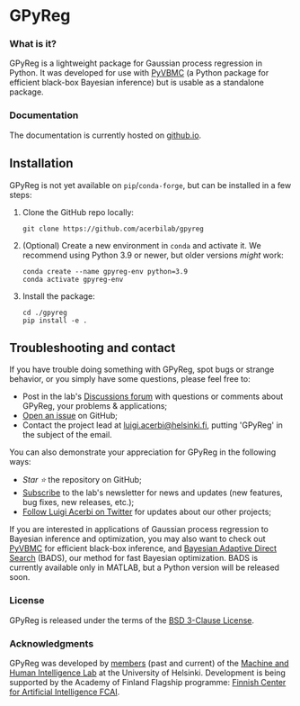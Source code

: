 # GPyReg
### What is it?
GPyReg is a lightweight package for Gaussian process regression in Python. It was developed for use with [PyVBMC](https://github.com/acerbilab/pyvbmc) (a Python package for efficient black-box Bayesian inference) but is usable as a standalone package.

### Documentation
The documentation is currently hosted on [github.io](https://acerbilab.github.io/gpyreg/).

## Installation
GPyReg is not yet available on `pip`/`conda-forge`, but can be installed in a few steps:

1. Clone the GitHub repo locally:
   ```console
   git clone https://github.com/acerbilab/gpyreg
   ```
2. (Optional) Create a new environment in `conda` and activate it. We recommend using Python 3.9 or newer, but older versions *might* work:
   ```console
   conda create --name gpyreg-env python=3.9
   conda activate gpyreg-env
   ```
3. Install the package:
   ```console
   cd ./gpyreg
   pip install -e .
   ```

## Troubleshooting and contact

If you have trouble doing something with GPyReg, spot bugs or strange behavior, or you simply have some questions, please feel free to:
- Post in the lab's [Discussions forum](https://github.com/orgs/acerbilab/discussions) with questions or comments about GPyReg, your problems & applications;
- [Open an issue](https://github.com/acerbilab/gpyreg/issues/new) on GitHub;
- Contact the project lead at <luigi.acerbi@helsinki.fi>, putting 'GPyReg' in the subject of the email.

You can also demonstrate your appreciation for GPyReg in the following ways:

- *Star :star:* the repository on GitHub;
- [Subscribe](http://eepurl.com/idcvc9) to the lab's newsletter for news and updates (new features, bug fixes, new releases, etc.);
- [Follow Luigi Acerbi on Twitter](https://twitter.com/AcerbiLuigi) for updates about our other projects;

If you are interested in applications of Gaussian process regression to Bayesian inference and optimization, you may also want to check out [PyVBMC](https://github.com/acerbilab/pyvbmc) for efficient black-box inference, and [Bayesian Adaptive Direct Search](https://github.com/acerbilab/bads) (BADS), our method for fast Bayesian optimization. BADS is currently available only in MATLAB, but a Python version will be released soon.

### License

GPyReg is released under the terms of the [BSD 3-Clause License](LICENSE).

### Acknowledgments

GPyReg was developed by [members](https://www.helsinki.fi/en/researchgroups/machine-and-human-intelligence/people) (past and current) of the [Machine and Human Intelligence Lab](https://www.helsinki.fi/en/researchgroups/machine-and-human-intelligence/) at the University of Helsinki. Development is being supported by the Academy of Finland Flagship programme: [Finnish Center for Artificial Intelligence FCAI](https://fcai.fi/).
